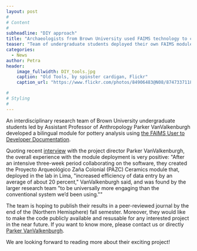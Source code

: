 ```yaml
---
layout: post
#
# Content
#
subheadline: "DIY approach"
title: "Archaeologists from Brown University used FAIMS technology to create artifact recording module"
teaser: "Team of undergraduate students deployed their own FAIMS module"
categories:
  - News
author: Petra
header:
    image_fullwidth: DIY_tools.jpg
    caption: "Old Tools, by spinster cardigan, Flickr" 
    caption_url: "https://www.flickr.com/photos/84906483@N08/8747337118"

#
# Styling
#
---
```


An interdisciplinary research team of Brown University undergraduate students led by Assistant Professor of Anthropology Parker VanValkenburgh developed a bilingual module for pottery analysis using [the FAIMS User to Developer Documentation](https://docs.google.com/document/d/1BQ_AZQQwEm2pxMyQ5wDLjOdEsO2ixmJaCwEyc9jsEOs/edit#heading=h.dbh4lx2txrcy).

Quoting recent [interview](https://news.brown.edu/articles/2016/09/tablet) with the project director Parker VanValkenburgh, the overall experience with the module deployment is very positive: 
"After an intensive three-week period collaborating on the software, they created the Proyecto Arqueológico Zaña Colonial (PAZC) Ceramics module that, deployed in the lab in Lima, "increased efficiency of data entry by an average of about 20 percent," VanValkenburgh said, and was found by the larger research team "to be universally more engaging than the conventional system we’d been using.""

The team is hoping to publish their results in a peer-reviewed journal by the end of the (Northern Hemisphere) fall semester. Moreover, they would like to make the code publicly available and resusable for any interested project in the near future. If you want to know more, please contact us or directly [Parker VanValkenburgh](https://vivo.brown.edu/display/pvanvalk).

We are looking forward to reading more about their exciting project!